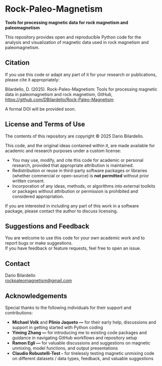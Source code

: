 # Rock-Paleo-Magnetism

**Tools for processing magnetic data for rock magnetism and paleomagnetism**

This repository provides open and reproducible Python code for the analysis and visualization of magnetic data used in rock magnetism and paleomagnetism.

## Citation

If you use this code or adapt any part of it for your research or publications, please cite it appropriately:

Bilardello, D. (2025). Rock-Paleo-Magnetism: Tools for processing magnetic data in paleomagnetism and rock magnetism, *GitHub*, https://github.com/DBilardello/Rock-Paleo-Magnetism

A formal DOI will be provided soon.

## License and Terms of Use

The contents of this repository are copyright © 2025 Dario Bilardello.

This code, and the original ideas contained within it, are made available for academic and research purposes under a custom license:

- You may use, modify, and cite this code for academic or personal research, provided that appropriate attribution is maintained.
- Redistribution or reuse in third-party software packages or libraries (whether commercial or open-source) is **not permitted** without prior written consent.
- Incorporation of any ideas, methods, or algorithms into external toolkits or packages without attribution or permission is prohibited and considered appropriation.

If you are interested in including any part of this work in a software package, please contact the author to discuss licensing.

## Suggestions and Feedback  

You are welcome to use this code for your own academic work and to report bugs or make suggestions.  
If you have feedback or feature requests, feel free to open an issue.

## Contact

Dario Bilardello  
rockpaleomagnetism@gmail.com

## Acknowledgements

Special thanks to the following individuals for their support and contributions:
- **Michael Volk** and **Plinio Jaqueto —** for their early help, discussions and support in getting started with Python coding
- **Yiming Zhang —** for introducing me to existing code packages and guidance in navigating GitHub workflows and repository setup
- **Ramon Egli —** for valuable discussions and suggestions on magnetic unmixing, model functions, and output presentations
- **Claudio Robustelli-Test -** for tirelessly testing magnetic unmixing code on different datasets / data types, feedback, and valuable suggestions